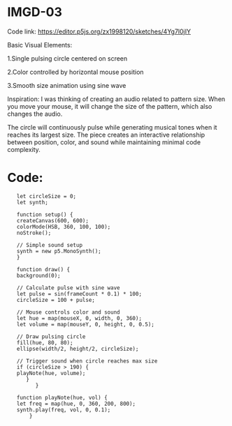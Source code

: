 # IMGD-03

Code link: https://editor.p5js.org/zx1998120/sketches/4Yg7l0jIY

Basic Visual Elements:

1.Single pulsing circle centered on screen

2.Color controlled by horizontal mouse position

3.Smooth size animation using sine wave


Inspiration:
I was thinking of creating an audio related to pattern size. When you move your mouse, it will change the size of the pattern, which also changes the audio.

The circle will continuously pulse while generating musical tones when it reaches its largest size. The piece creates an interactive relationship between position, color, and sound while maintaining minimal code complexity.

# Code:

       let circleSize = 0;
       let synth;

       function setup() {
       createCanvas(600, 600);
       colorMode(HSB, 360, 100, 100);
       noStroke();
  
       // Simple sound setup
       synth = new p5.MonoSynth();
       }

       function draw() {
       background(0);
  
       // Calculate pulse with sine wave
       let pulse = sin(frameCount * 0.1) * 100;
       circleSize = 100 + pulse;
  
       // Mouse controls color and sound
       let hue = map(mouseX, 0, width, 0, 360);
       let volume = map(mouseY, 0, height, 0, 0.5);
  
       // Draw pulsing circle
       fill(hue, 80, 80);
       ellipse(width/2, height/2, circleSize);
  
       // Trigger sound when circle reaches max size
       if (circleSize > 190) {
       playNote(hue, volume);
          }
             }

       function playNote(hue, vol) {
       let freq = map(hue, 0, 360, 200, 800);
       synth.play(freq, vol, 0, 0.1);
           }
